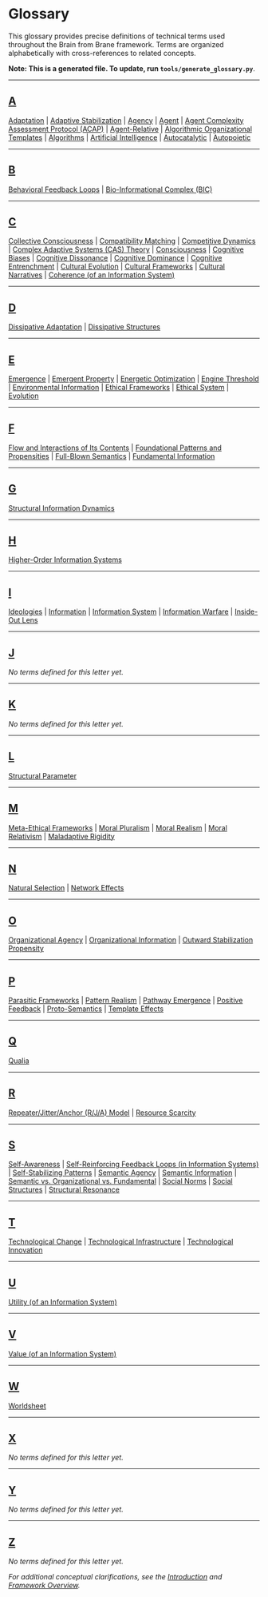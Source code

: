 # Glossary

This glossary provides precise definitions of technical terms used throughout the Brain from Brane framework. Terms are organized alphabetically with cross-references to related concepts.

**Note: This is a generated file. To update, run `tools/generate_glossary.py`**.

---

## [A](glossary/A.md)

[Adaptation](glossary/A.md#adaptation) | [Adaptive Stabilization](glossary/A.md#adaptive-stabilization) | [Agency](glossary/A.md#agency) | [Agent](glossary/A.md#agent) | [Agent Complexity Assessment Protocol (ACAP)](glossary/A.md#agent-complexity-assessment-protocol-acap) | [Agent-Relative](glossary/A.md#agent-relative) | [Algorithmic Organizational Templates](glossary/A.md#algorithmic-organizational-templates) | [Algorithms](glossary/A.md#algorithms) | [Artificial Intelligence](glossary/A.md#artificial-intelligence) | [Autocatalytic](glossary/A.md#autocatalytic) | [Autopoietic](glossary/A.md#autopoietic)

---

## [B](glossary/B.md)

[Behavioral Feedback Loops](glossary/B.md#behavioral-feedback-loops) | [Bio-Informational Complex (BIC)](glossary/B.md#bio-informational-complex-bic)

---

## [C](glossary/C.md)

[Collective Consciousness](glossary/C.md#collective-consciousness) | [Compatibility Matching](glossary/C.md#compatibility-matching) | [Competitive Dynamics](glossary/C.md#competitive-dynamics) | [Complex Adaptive Systems (CAS) Theory](glossary/C.md#complex-adaptive-systems-cas-theory) | [Consciousness](glossary/C.md#consciousness) | [Cognitive Biases](glossary/C.md#cognitive-biases) | [Cognitive Dissonance](glossary/C.md#cognitive-dissonance) | [Cognitive Dominance](glossary/C.md#cognitive-dominance) | [Cognitive Entrenchment](glossary/C.md#cognitive-entrenchment) | [Cultural Evolution](glossary/C.md#cultural-evolution) | [Cultural Frameworks](glossary/C.md#cultural-frameworks) | [Cultural Narratives](glossary/C.md#cultural-narratives) | [Coherence (of an Information System)](glossary/C.md#coherence-of-an-information-system)

---

## [D](glossary/D.md)

[Dissipative Adaptation](glossary/D.md#dissipative-adaptation) | [Dissipative Structures](glossary/D.md#dissipative-structures)

---

## [E](glossary/E.md)

[Emergence](glossary/E.md#emergence) | [Emergent Property](glossary/E.md#emergent-property) | [Energetic Optimization](glossary/E.md#energetic-optimization) | [Engine Threshold](glossary/E.md#engine-threshold) | [Environmental Information](glossary/E.md#environmental-information) | [Ethical Frameworks](glossary/E.md#ethical-frameworks) | [Ethical System](glossary/E.md#ethical-system) | [Evolution](glossary/E.md#evolution)

---

## [F](glossary/F.md)

[Flow and Interactions of Its Contents](glossary/F.md#flow-and-interactions-of-its-contents) | [Foundational Patterns and Propensities](glossary/F.md#foundational-patterns-and-propensities) | [Full-Blown Semantics](glossary/F.md#full-blown-semantics) | [Fundamental Information](glossary/F.md#fundamental-information)

---

## [G](glossary/G.md)

[Structural Information Dynamics](glossary/G.md#structural-information-dynamics)

---

## [H](glossary/H.md)

[Higher-Order Information Systems](glossary/H.md#higher-order-information-systems)

---

## [I](glossary/I.md)

[Ideologies](glossary/I.md#ideologies) | [Information](glossary/I.md#information) | [Information System](glossary/I.md#information-system) | [Information Warfare](glossary/I.md#information-warfare) | [Inside-Out Lens](glossary/I.md#inside-out-lens)

---

## [J](glossary/J.md)

*No terms defined for this letter yet.*

---

## [K](glossary/K.md)

*No terms defined for this letter yet.*

---

## [L](glossary/L.md)

[Structural Parameter](glossary/L.md#structural-parameter)

---

## [M](glossary/M.md)

[Meta-Ethical Frameworks](glossary/M.md#meta-ethical-frameworks) | [Moral Pluralism](glossary/M.md#moral-pluralism) | [Moral Realism](glossary/M.md#moral-realism) | [Moral Relativism](glossary/M.md#moral-relativism) | [Maladaptive Rigidity](glossary/M.md#maladaptive-rigidity)

---

## [N](glossary/N.md)

[Natural Selection](glossary/N.md#natural-selection) | [Network Effects](glossary/N.md#network-effects)

---

## [O](glossary/O.md)

[Organizational Agency](glossary/O.md#organizational-agency) | [Organizational Information](glossary/O.md#organizational-information) | [Outward Stabilization Propensity](glossary/O.md#outward-stabilization-propensity)

---

## [P](glossary/P.md)

[Parasitic Frameworks](glossary/P.md#parasitic-frameworks) | [Pattern Realism](glossary/P.md#pattern-realism) | [Pathway Emergence](glossary/P.md#pathway-emergence) | [Positive Feedback](glossary/P.md#positive-feedback) | [Proto-Semantics](glossary/P.md#proto-semantics) | [Template Effects](glossary/P.md#template-effects)

---

## [Q](glossary/Q.md)

[Qualia](glossary/Q.md#qualia)

---

## [R](glossary/R.md)

[Repeater/Jitter/Anchor (R/J/A) Model](glossary/R.md#repeaterjitteranchor-rja-model) | [Resource Scarcity](glossary/R.md#resource-scarcity)

---

## [S](glossary/S.md)

[Self-Awareness](glossary/S.md#self-awareness) | [Self-Reinforcing Feedback Loops (in Information Systems)](glossary/S.md#self-reinforcing-feedback-loops-in-information-systems) | [Self-Stabilizing Patterns](glossary/S.md#self-stabilizing-patterns) | [Semantic Agency](glossary/S.md#semantic-agency) | [Semantic Information](glossary/S.md#semantic-information) | [Semantic vs. Organizational vs. Fundamental](glossary/S.md#semantic-vs-organizational-vs-fundamental) | [Social Norms](glossary/S.md#social-norms) | [Social Structures](glossary/S.md#social-structures) | [Structural Resonance](glossary/S.md#structural-resonance)

---

## [T](glossary/T.md)

[Technological Change](glossary/T.md#technological-change) | [Technological Infrastructure](glossary/T.md#technological-infrastructure) | [Technological Innovation](glossary/T.md#technological-innovation)

---

## [U](glossary/U.md)

[Utility (of an Information System)](glossary/U.md#utility-of-an-information-system)

---

## [V](glossary/V.md)

[Value (of an Information System)](glossary/V.md#value-of-an-information-system)

---

## [W](glossary/W.md)

[Worldsheet](glossary/W.md#worldsheet)

---

## [X](glossary/X.md)

*No terms defined for this letter yet.*

---

## [Y](glossary/Y.md)

*No terms defined for this letter yet.*

---

## [Z](glossary/Z.md)

*No terms defined for this letter yet.*

*For additional conceptual clarifications, see the [Introduction](01-pattern-realism/1-pattern-realism.md) and [Framework Overview](../README.md).*
